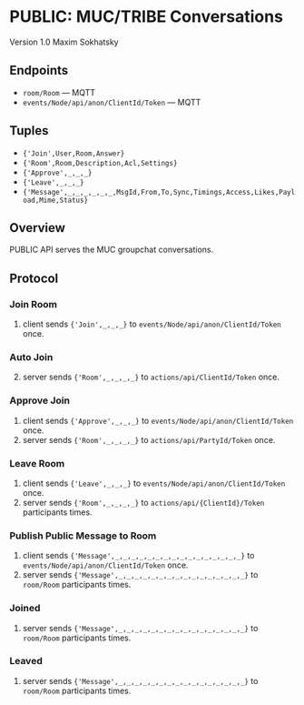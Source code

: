 PUBLIC: MUC/TRIBE Conversations
===============================

Version 1.0 Maxim Sokhatsky

Endpoints
--------

* `room/Room` — MQTT
* `events/Node/api/anon/ClientId/Token` — MQTT

Tuples
------

* `{'Join',User,Room,Answer}`
* `{'Room',Room,Description,Acl,Settings}`
* `{'Approve',_,_,_}`
* `{'Leave',_,_,_}`
* `{'Message',_,_,_,_,_,_,MsgId,From,To,Sync,Timings,Access,Likes,Payload,Mime,Status}`

Overview
--------

PUBLIC API serves the MUC groupchat conversations.

Protocol
--------

### Join Room

1. client sends `{'Join',_,_,_}` to `events/Node/api/anon/ClientId/Token` once.

### Auto Join

2. server sends `{'Room',_,_,_,_}` to `actions/api/ClientId/Token` once.

### Approve Join

1. client sends `{'Approve',_,_,_}` to `events/Node/api/anon/ClientId/Token` once.
2. server sends `{'Room',_,_,_,_}` to `actions/api/PartyId/Token` once.

### Leave Room

1. client sends `{'Leave',_,_,_}` to `events/Node/api/anon/ClientId/Token` once.
2. server sends `{'Room',_,_,_,_}` to `actions/api/{ClientId}/Token` participants times.

### Publish Public Message to Room

1. client sends `{'Message',_,_,_,_,_,_,_,_,_,_,_,_,_,_,_,_}` to `events/Node/api/anon/ClientId/Token` once.
2. server sends `{'Message',_,_,_,_,_,_,_,_,_,_,_,_,_,_,_,_}` to `room/Room` participants times.

### Joined

1. server sends `{'Message',_,_,_,_,_,_,_,_,_,_,_,_,_,_,_,_}` to `room/Room` participants times.

### Leaved

1. server sends `{'Message',_,_,_,_,_,_,_,_,_,_,_,_,_,_,_,_}` to `room/Room` participants times.
